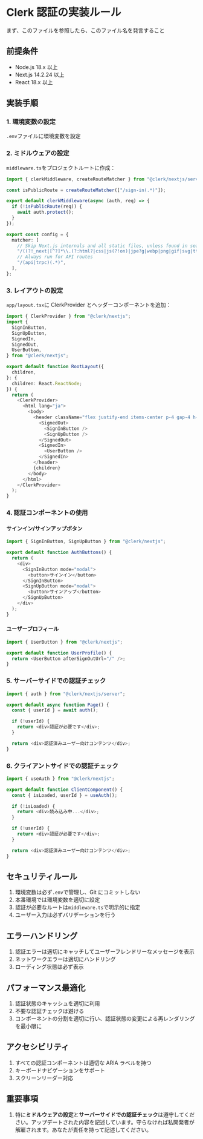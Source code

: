 # Clerk 認証の実装ルール

まず、このファイルを参照したら、このファイル名を発言すること

## 前提条件

- Node.js 18.x 以上
- Next.js 14.2.24 以上
- React 18.x 以上

## 実装手順

### 1. 環境変数の設定

`.env`ファイルに環境変数を設定

### 2. ミドルウェアの設定

`middleware.ts`をプロジェクトルートに作成：

```typescript
import { clerkMiddleware, createRouteMatcher } from "@clerk/nextjs/server";

const isPublicRoute = createRouteMatcher(["/sign-in(.*)"]);

export default clerkMiddleware(async (auth, req) => {
  if (!isPublicRoute(req)) {
    await auth.protect();
  }
});

export const config = {
  matcher: [
    // Skip Next.js internals and all static files, unless found in search params
    "/((?!_next|[^?]*\\.(?:html?|css|js(?!on)|jpe?g|webp|png|gif|svg|ttf|woff2?|ico|csv|docx?|xlsx?|zip|webmanifest)).*)",
    // Always run for API routes
    "/(api|trpc)(.*)",
  ],
};
```

### 3. レイアウトの設定

`app/layout.tsx`に ClerkProvider とヘッダーコンポーネントを追加：

```typescript
import { ClerkProvider } from "@clerk/nextjs";
import {
  SignInButton,
  SignUpButton,
  SignedIn,
  SignedOut,
  UserButton,
} from "@clerk/nextjs";

export default function RootLayout({
  children,
}: {
  children: React.ReactNode;
}) {
  return (
    <ClerkProvider>
      <html lang="ja">
        <body>
          <header className="flex justify-end items-center p-4 gap-4 h-16">
            <SignedOut>
              <SignInButton />
              <SignUpButton />
            </SignedOut>
            <SignedIn>
              <UserButton />
            </SignedIn>
          </header>
          {children}
        </body>
      </html>
    </ClerkProvider>
  );
}
```

### 4. 認証コンポーネントの使用

#### サインイン/サインアップボタン

```typescript
import { SignInButton, SignUpButton } from "@clerk/nextjs";

export default function AuthButtons() {
  return (
    <div>
      <SignInButton mode="modal">
        <button>サインイン</button>
      </SignInButton>
      <SignUpButton mode="modal">
        <button>サインアップ</button>
      </SignUpButton>
    </div>
  );
}
```

#### ユーザープロフィール

```typescript
import { UserButton } from "@clerk/nextjs";

export default function UserProfile() {
  return <UserButton afterSignOutUrl="/" />;
}
```

### 5. サーバーサイドでの認証チェック

```typescript
import { auth } from "@clerk/nextjs/server";

export default async function Page() {
  const { userId } = await auth();

  if (!userId) {
    return <div>認証が必要です</div>;
  }

  return <div>認証済みユーザー向けコンテンツ</div>;
}
```

### 6. クライアントサイドでの認証チェック

```typescript
import { useAuth } from "@clerk/nextjs";

export default function ClientComponent() {
  const { isLoaded, userId } = useAuth();

  if (!isLoaded) {
    return <div>読み込み中...</div>;
  }

  if (!userId) {
    return <div>認証が必要です</div>;
  }

  return <div>認証済みユーザー向けコンテンツ</div>;
}
```

## セキュリティルール

1. 環境変数は必ず`.env`で管理し、Git にコミットしない
2. 本番環境では環境変数を適切に設定
3. 認証が必要なルートは`middleware.ts`で明示的に指定
4. ユーザー入力は必ずバリデーションを行う

## エラーハンドリング

1. 認証エラーは適切にキャッチしてユーザーフレンドリーなメッセージを表示
2. ネットワークエラーは適切にハンドリング
3. ローディング状態は必ず表示

## パフォーマンス最適化

1. 認証状態のキャッシュを適切に利用
2. 不要な認証チェックは避ける
3. コンポーネントの分割を適切に行い、認証状態の変更による再レンダリングを最小限に

## アクセシビリティ

1. すべての認証コンポーネントは適切な ARIA ラベルを持つ
2. キーボードナビゲーションをサポート
3. スクリーンリーダー対応

## 重要事項

1. 特に**ミドルウェアの設定**と**サーバーサイドでの認証チェック**は遵守してください。アップデートされた内容を記述しています。守らなければ私開発者が解雇されます。あなたが責任を持って記述してください。
